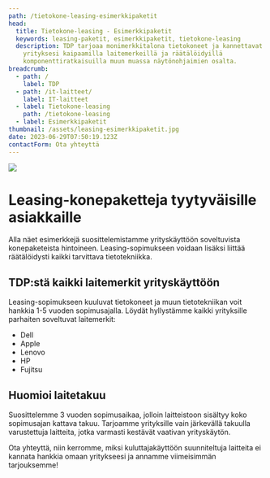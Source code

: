 ```yaml
---
path: /tietokone-leasing-esimerkkipaketit
head:
  title: Tietokone-leasing - Esimerkkipaketit
  keywords: leasing-paketit, esimerkkipaketit, tietokone-leasing
  description: TDP tarjoaa monimerkkitalona tietokoneet ja kannettavat juuri
    yrityksesi kaipaamilla laitemerkeillä ja räätälöidyillä
    komponenttiratkaisuilla muun muassa näytönohjaimien osalta.
breadcrumb:
  - path: /
    label: TDP
  - path: /it-laitteet/
    label: IT-laitteet
  - label: Tietokone-leasing
    path: /tietokone-leasing
  - label: Esimerkkipaketit
thumbnail: /assets/leasing-esimerkkipaketit.jpg
date: 2023-06-29T07:50:19.123Z
contactForm: Ota yhteyttä
---
```

![](/assets/leasing-esimerkkipaketit.jpg)

# Leasing-konepaketteja tyytyväisille asiakkaille

Alla näet esimerkkejä suosittelemistamme yrityskäyttöön soveltuvista konepaketeista hintoineen. Leasing-sopimukseen voidaan lisäksi liittää räätälöidysti kaikki tarvittava tietotekniikka.

## TDP:stä kaikki laitemerkit yrityskäyttöön

Leasing-sopimukseen kuuluvat tietokoneet ja muun tietotekniikan voit hankkia 1-5 vuoden sopimusajalla. Löydät hyllystämme kaikki yrityksille parhaiten soveltuvat laitemerkit:

* D﻿ell
* A﻿pple
* Lenovo
* HP
* Fujitsu

## Huomioi laitetakuu

Suosittelemme 3 vuoden sopimusaikaa, jolloin laitteistoon sisältyy koko sopimusajan kattava takuu. T﻿arjoamme yrityksille vain järkevällä takuulla varustettuja laitteita, jotka varmasti kestävät vaativan yrityskäytön.

O﻿ta yhteyttä, niin kerromme, miksi kuluttajakäyttöön suunniteltuja laitteita ei kannata hankkia omaan yritykseesi ja annamme viimeisimmän tarjouksemme!

<ListOfLeasingPackages />